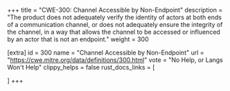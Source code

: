 +++
title = "CWE-300: Channel Accessible by Non-Endpoint"
description	= "The product does not adequately verify the identity of actors at both ends of a communication channel, or does not adequately ensure the integrity of the channel, in a way that allows the channel to be accessed or influenced by an actor that is not an endpoint."
weight = 300

[extra]
id = 300
name = "Channel Accessible by Non-Endpoint"
url = "https://cwe.mitre.org/data/definitions/300.html"
vote = "No Help, or Langs Won't Help"
clippy_helps = false
rust_docs_links = [
	
]
+++

